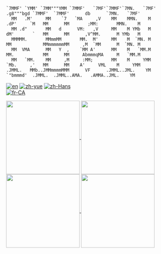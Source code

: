 ```
`7MMF' `YMM' `7MM"""YMM `7MMF'   `7MF'`7MMF'`7MN.   `7MF'              .g8"""bgd `7MMF'  `7MMF'      db      `7MN.   `7MF'
  MM   .M'     MM    `7   `MA     ,V    MM    MMN.    M              .dP'     `M   MM      MM       ;MM:       MMN.    M
  MM .d"       MM   d      VM:   ,V     MM    M YMb   M              dM'       `   MM      MM      ,V^MM.      M YMb   M
  MMMMM.       MMmmMM       MM.  M'     MM    M  `MN. M              MM            MMmmmmmmMM     ,M  `MM      M  `MN. M
  MM  VMA      MM   Y  ,    `MM A'      MM    M   `MM.M              MM.           MM      MM     AbmmmqMA     M   `MM.M
  MM   `MM.    MM     ,M     :MM;       MM    M     YMM              `Mb.     ,'   MM      MM    A'     VML    M     YMM
.JMML.   MMb..JMMmmmmMMM      VF      .JMML..JML.    YM                `"bmmmd'  .JMML.  .JMML..AMA.   .AMMA..JML.    YM
```

[![en](https://img.shields.io/badge/lang-en-white.svg)](https://github.com/kevindkchan/kevindkchan/blob/main/README.md)
[![zh-yue](https://img.shields.io/badge/lang-zh--yue-white)](https://github.com/kevindkchan/kevindkchan/blob/main/README.zh-yue.md)
[![zh-Hans](https://img.shields.io/badge/lang-zh--Hans-white)](https://github.com/kevindkchan/kevindkchan/blob/main/README.zh-Hans.md)\
[![fr-CA](https://img.shields.io/badge/lang-fr--CA-white)](https://github.com/kevindkchan/kevindkchan/blob/main/README.fr-CA.md)

<a href="https://github.com/anuraghazra/github-readme-stats#gh-dark-mode-only">
  <img height=200 align="center" src="https://github-readme-stats.vercel.app/api?username=kevindkchan&theme=dark#gh-dark-mode-only" />
</a>
<a href="https://github.com/anuraghazra/convoychat#gh-dark-mode-only">
  <img height=200 align="center" src="https://github-readme-stats.vercel.app/api/top-langs?username=kevindkchan&theme=dark#gh-dark-mode-only&layout=compact&langs_count=8&card_width=320" />
</a>

<a href="https://github.com/anuraghazra/github-readme-stats#gh-light-mode-only">
  <img height=200 align="center" src="https://github-readme-stats.vercel.app/api?username=kevindkchan&theme=default#gh-light-mode-only" />
</a>
<a href="https://github.com/anuraghazra/convoychat#gh-light-mode-only">
  <img height=200 align="center" src="https://github-readme-stats.vercel.app/api/top-langs?username=kevindkchan&theme=default#gh-light-mode-only&layout=compact&langs_count=8&card_width=320" />
</a>
